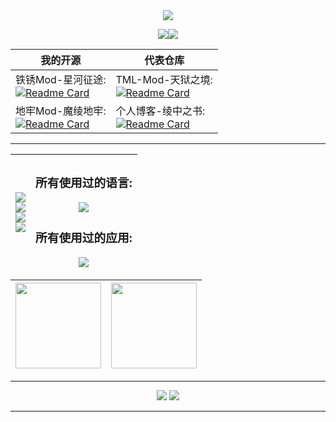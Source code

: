 <div align="center"> 
<!--滚动区域-->  
<img src="https://capsule-render.vercel.app/api?type=Waving&color=00ffff&height=200&animation=fadeIn&section=header&text=Best%20Langs-最擅长的领域:&fontAlignY=30&desc=Android,Node.js,Web,Server,Mod&fontSize=40" />

<!--访客记录-->  
<img src="https://capsule-render.vercel.app/api?type=Waving&color=fff&height=70&animation=fadeIn&section=header&text=访客次数统计:&fontSize=40"/><img src="https://profile-counter.glitch.me/LingASDJ/count.svg" />  

<!--代表仓库-->    
|我的开源|代表仓库
|-|-
铁锈Mod-星河征途:<br>[![Readme Card](https://github-readme-stats.vercel.app/api/pin/?username=LingASDJ&repo=StarRiver-EndlessJourney-RW-MODS&show_icons=true&title_color=fff&icon_color=ffff00&text_color=00ffff&bg_color=000)](https://github.com/LingASDJ/StarRiver-EndlessJourney-RW-MODS)|TML-Mod-天狱之境:<br>[![Readme Card](https://github-readme-stats.vercel.app/api/pin/?username=LingASDJ&repo=SkyHell&show_icons=true&title_color=fff&icon_color=ffff00&text_color=00ffff&bg_color=000)](https://github.com/LingASDJ/SkyHell)
地牢Mod-魔绫地牢:<br>[![Readme Card](https://github-readme-stats.vercel.app/api/pin/?username=AnsdoShip&repo=magic-ling-pixel-dungeon-part2&show_icons=true&title_color=fff&icon_color=ffff00&text_color=00ffff&bg_color=000)](https://github.com/AnsdoShip/magic-ling-pixel-dungeon)|个人博客-绫中之书:<br>[![Readme Card](https://github-readme-stats.vercel.app/api/pin/?username=LingASDJ&repo=Ling-Blog&show_icons=true&title_color=fff&icon_color=ffff00&text_color=00ffff&bg_color=000)](https://github.com/LingASDJ/Ling-Blog)
  
<hr>

<!--能力展示-->    
<img src="https://capsule-render.vercel.app/api?type=Waving&color=fff&height=70&animation=fadeIn&section=header&text=我的联系方式：&fontSize=40"/><br><img src="https://capsule-render.vercel.app/api?type=Waving&color=fff&height=70&animation=fadeIn&section=header&text=QQ:2735951230&fontSize=40"/><br><img src="https://capsule-render.vercel.app/api?type=Waving&color=fff&height=70&animation=fadeIn&section=header&text=Discord:JDSALing-3793&fontSize=40"/><br><img src="https://capsule-render.vercel.app/api?type=Waving&color=fff&height=70&animation=fadeIn&section=header&text=Email:clingsd@gmail.com,CutelinXXX@126.com&fontSize=30"/>|<h3>所有使用过的语言:</h3><img src="https://skillicons.dev/icons?i=ruby,rust,html,cs,css,vue,java,react,md,nodejs,lua,js,jquery" /><br><h3>所有使用过的应用:</h3><img src="https://skillicons.dev/icons?i=visualstudio,firebase,ps,androidstudio,git,discord,idea,unity,pr,vscode,redis" />
|-|-
  
<!--个人资料-->    

|<img height="137px" src="https://github-readme-stats-git-masterrstaa-rickstaa.vercel.app/api?username=LingASDJ&hide_title=true&hide_border=true&show_icons=true&title_color=fff&icon_color=ffff00&text_color=00ffff&bg_color=000" />|<img height="137px" src="https://github-readme-stats-git-masterrstaa-rickstaa.vercel.app/api/top-langs/?username=LingASDJ&hide_title=true&hide_border=true&hide=java&layout=compact&langs_count=6&show_icons=true&title_color=fff&icon_color=ffff00&text_color=00ffff&bg_color=000" />  
|-|-
  
<!--打油诗（）-->    
<hr></td>
<img src="https://capsule-render.vercel.app/api?type=Waving&color=fff&height=70&animation=fadeIn&section=header&text=绫中之书-撰写-JDSALing:&fontSize=40"/>
<img src="https://readme-typing-svg.herokuapp.com/?lines=鸟语花香丛之间，暮然回首小溪边;溪旁矗立竹庭院,书香逸然人悠怀;迈入院中循寻踪，恍悟万物于书中;书中自有黄金屋，期与旅者寻归途&width=550&center=true&size=37&weight=700&height=80&pause=2000">

<hr>
 </div>  
